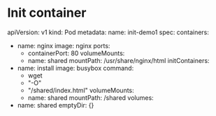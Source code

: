 # Init container
apiVersion: v1
kind: Pod
metadata:
  name: init-demo1
spec:
  containers:
  -  name: nginx
     image: nginx
     ports:
     - containerPort: 80
     volumeMounts:
     -  name: shared
        mountPath: /usr/share/nginx/html
  initContainers:
  -  name: install
     image: busybox
     command:
     - wget
     - "-O"
     - "/shared/index.html"
     volumeMounts:
     -  name: shared
        mountPath: /shared
  volumes:
  - name: shared
    emptyDir: {}
    
   
